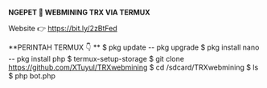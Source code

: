 **NGEPET 🤑 WEBMINING TRX VIA TERMUX**

Website 👉 https://bit.ly/2zBtFed


**PERINTAH TERMUX 👇 **
$ pkg update -- pkg upgrade
$ pkg install nano -- pkg install php
$ termux-setup-storage
$ git clone https://github.com/XTuyul/TRXwebmining
$ cd /sdcard/TRXwebmining
$ ls
$ php bot.php

